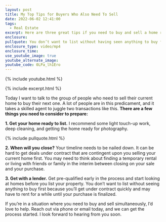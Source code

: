 ```yaml
---
layout: post
title: My Top Tips for Buyers Who Also Need To Sell
date: 2022-06-02 12:41:00
tags:
  - Real Estate
excerpt: Here are three great tips if you need to buy and sell a home right now.
enclosure:
pullquote: You don’t want to list without having seen anything to buy first.
enclosure_type: video/mp4
enclosure_time:
use_youtube_image: true
youtube_alternate_image:
youtube_code: 0LPa_lh1Ero
---
```

{% include youtube.html %}

{% include excerpt.html %}

Today I want to talk to the group of people who need to sell their current home to buy their next one. A lot of people are in this predicament, and it takes a skilled agent to juggle two transactions like this. **There are a few things you need to consider to prepare:**

**1\. Get your home ready to list.** I recommend some light touch-up work, deep cleaning, and getting the home ready for photography.

{% include pullquote.html %}

**2\. When will you close?** Your timeline needs to be nailed down. It can be hard to get deals under contract that are contingent upon you selling your current home first. You may need to think about finding a temporary rental or living with friends or family in the interim between closing on your sale and your purchase.

**3\. Get with a lender.** Get pre-qualified early in the process and start looking at homes before you list your property. You don’t want to list without seeing anything to buy first because you’ll get under contract quickly and may have to rent for a while until your purchase is finalized.

If you’re in a situation where you need to buy and sell simultaneously, I’d love to help. Reach out via phone or email today, and we can get the process started. I look forward to hearing from you soon.
